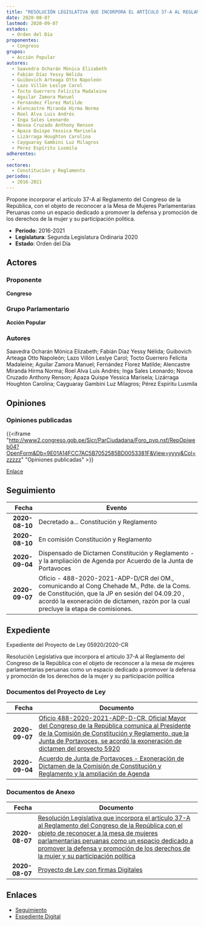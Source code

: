 ```yaml
---
title: "RESOLUCIÓN LEGISLATIVA QUE INCORPORA EL ARTÍCULO 37-A AL REGLAMENTO DEL CONGRESO DE LA REPÚBLICA CON EL OBJETO DE RECONOCER A LA MESA DE MUJERES PARLAMENTARIAS PERUANAS COMO UN ESPACIO DEDICADO A PROMOVER LA DEFENSA Y PROMOCIÓN DE LOS DERECHOS DE LA MUJER Y SU PARTICIPACIÓN POLÍTICA"
date: 2020-08-07
lastmod: 2020-09-07
estados: 
  - Orden del Día
proponentes: 
  - Congreso
grupos: 
  - Acción Popular
autores: 
  - Saavedra Ocharán Mónica Elizabeth
  - Fabián Díaz Yessy Nélida
  - Guibovich Arteaga Otto Napoleón
  - Lazo Villón Leslye Carol
  - Tocto Guerrero Felícita Madaleine
  - Aguilar Zamora Manuel
  - Fernández Florez Matilde
  - Alencastre Miranda Hirma Norma
  - Roel Alva Luis Andrés
  - Inga Sales Leonardo
  - Novoa Cruzado Anthony Renson
  - Apaza Quispe Yessica Marisela
  - Lizárraga Houghton Carolina
  - Cayguaray Gambini Luz Milagros
  - Pérez Espíritu Lusmila
adherentes: 
  - 
sectores: 
  - Constitución y Reglamento
periodos: 
  - 2016-2021
---
```


Propone incorporar el artículo 37-A al Reglamento del Congreso de la República, con el objeto de reconocer a la Mesa de Mujeres Parlamentarias Peruanas como un espacio dedicado a promover la defensa y promoción de los derechos de la mujer y su participación polìtica.

- **Periodo**: 2016-2021
- **Legislatura**: Segunda Legislatura Ordinaria 2020
- **Estado**: Orden del Día

## Actores

### Proponente

**Congreso**

### Grupo Parlamentario

**Acción Popular**

### Autores

Saavedra Ocharán Mónica Elizabeth; Fabián Díaz Yessy Nélida; Guibovich Arteaga Otto Napoleón; Lazo Villón Leslye Carol; Tocto Guerrero Felícita Madaleine; Aguilar Zamora Manuel; Fernández Florez Matilde; Alencastre Miranda Hirma Norma; Roel Alva Luis Andrés; Inga Sales Leonardo; Novoa Cruzado Anthony Renson; Apaza Quispe Yessica Marisela; Lizárraga Houghton Carolina; Cayguaray Gambini Luz Milagros; Pérez Espíritu Lusmila


## Opiniones

### Opiniones publicadas

{{<iframe "http://www2.congreso.gob.pe/Sicr/ParCiudadana/Foro_pvp.nsf/RepOpiweb04?OpenForm&Db=9E01A14FCC7AC5B7052585BD0053381F&View=yyyy&Col=zzzzz" "Opiniones publicadas" >}}

[Enlace](http://www2.congreso.gob.pe/Sicr/ParCiudadana/Foro_pvp.nsf/RepOpiweb04?OpenForm&Db=9E01A14FCC7AC5B7052585BD0053381F&View=yyyy&Col=zzzzz)

## Seguimiento

| Fecha | Evento |
|------:|--------|
| **2020-08-10** | Decretado a... Constitución y Reglamento|
| **2020-08-10** | En comisión Constitución y Reglamento|
| **2020-09-04** | Dispensado de Dictamen Constitución y Reglamento - y la ampliación de Agenda por Acuerdo de la Junta de Portavoces|
| **2020-09-07** | Oficio - 488-2020-2021-ADP-D/CR del OM., comunicando al Cong Chehade M., Pdte. de la Coms. de Constitución, que la JP en sesión del 04.09.20 , acordó la exoneración de dictamen, razón por la cual precluye la etapa de comisiones.|


## Expediente

Expediente del Proyecto de Ley 05920/2020-CR

Resolución Legislativa que incorpora el artículo 37-A al Reglamento del Congreso de la República con el objeto de reconocer a la mesa de mujeres parlamentarias peruanas como un espacio dedicado a promover la defensa y promoción de los derechos de la mujer y su participación política


### Documentos del Proyecto de Ley

| Fecha | Documento |
|------:|--------|
| **2020-09-07** | [Oficio 488-2020-2021-ADP-D-CR, Oficial Mayor del Congreso de la República comunica al Presidente de la Comisión de Constitución y Reglamento, que la Junta de Portavoces, se acordó la exoneración de dictamen del proyecto 5920](http://www.leyes.congreso.gob.pe/Documentos/2016_2021/Oficios/Oficialia_Mayor/OFICIO-488-2020-2021-ADP-D-CR.pdf) |
| **2020-09-04** | [Acuerdo de Junta de Portavoces - Exoneración de Dictamen de la Comisión de Constitución y Reglamento y la ampliación de Agenda](http://www.leyes.congreso.gob.pe/Documentos/2016_2021/Acuerdos/Junta_Portavoces/AJP05920-20200904.pdf) |

### Documentos de Anexo

| Fecha | Documento |
|------:|--------|
| **2020-08-07** | [Resolución Legislativa que incorpora el artículo 37-A al Reglamento del Congreso de la República con el objeto de reconocer a la mesa de mujeres parlamentarias peruanas como un espacio dedicado a promover la defensa y promoción de los derechos de la mujer y su participación política](http://www.leyes.congreso.gob.pe/Documentos/2016_2021/Proyectos_de_Ley_y_de_Resoluciones_Legislativas/PL05920-20200807.pdf) |
| **2020-08-07** | [Proyecto de Ley con firmas Digitales](http://www.leyes.congreso.gob.pe/Documentos/2016_2021/Proyectos_de_Ley_y_de_Resoluciones_Legislativas/Proyectos_Firmas_digitales/PL05920.pdf) |

## Enlaces 

- [Seguimiento](http://www2.congreso.gob.pehttp://www2.congreso.gob.pe/Sicr/TraDocEstProc/CLProLey2016.nsf/f7fff46988ca05b1052578e100829cc7/da931a9b6267892a052585bd0064115c?OpenDocument)
- [Expediente Digital](http://www2.congreso.gob.pehttp://www2.congreso.gob.pe/Sicr/TraDocEstProc/CLProLey2016.nsf/f7fff46988ca05b1052578e100829cc7/da931a9b6267892a052585bd0064115c?OpenDocument&Click=05257FB7005EB655.eb71d0cf91d8294e05256cdf006b5706/$Body/0.1C6C)
